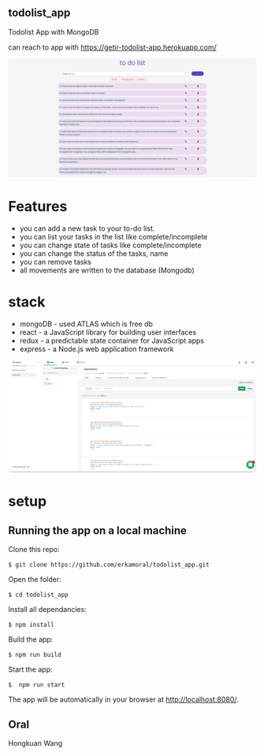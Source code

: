 ## todolist_app

Todolist App with MongoDB 

can reach to app  with https://getir-todolist-app.herokuapp.com/

![plot](https://github.com/erkamoral/todolist_app/blob/dev/img/todolist.png?raw=true "Title")

# Features

- you can add a new task to your to-do list.
- you can list your tasks in the list like complete/incomplete
- you can change state of tasks like complete/incomplete
- you can change the status of the tasks, name
- you can remove tasks
- all movements are written to the database (Mongodb)


# stack

- mongoDB - used ATLAS which is free db
- react - a JavaScript library for building user interfaces
- redux - a predictable state container for JavaScript apps
- express - a Node.js web application framework

![plot](https://github.com/erkamoral/todolist_app/blob/dev/img/mongodb.png?raw=true "Title")


# setup


## Running the app on a local machine

Clone this repo:

```
$ git clone https://github.com/erkamoral/todolist_app.git
```

Open the folder:

```
$ cd todolist_app
```

Install all dependancies:

```
$ npm install
```

Build the app:

```
$ npm run build
```

Start the app:

```
$  npm run start
```

The app will be automatically in your browser at <http://localhost:8080/>.

## Oral

Hongkuan Wang
